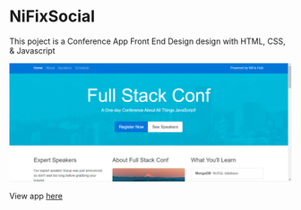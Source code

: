 # NiFixSocial

This poject is a Conference App Front End Design design with HTML, CSS, & Javascript

![ConferenceAppDesign](/img/frnt.PNG)

View app [here](https://gatemediang.github.io/ConferenceAppDesign)
